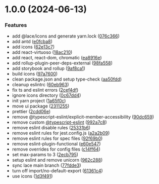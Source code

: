 # 1.0.0 (2024-06-13)


### Features

* add @lace/icons and generate yarn.lock ([076c366](https://github.com/input-output-hk/lace-ui-toolkit/commit/076c36613573587db0245deeb8c4633f027a26c3))
* add antd ([e0fcba8](https://github.com/input-output-hk/lace-ui-toolkit/commit/e0fcba8a72f370e469291107578c9643a2b34b7d))
* add icons ([62e13c7](https://github.com/input-output-hk/lace-ui-toolkit/commit/62e13c7e81afb53735a10d6d0c64a51b6be5f32f))
* add react-virtuoso ([18ac210](https://github.com/input-output-hk/lace-ui-toolkit/commit/18ac21043bada0b78d7c39e3c227775e6f965123))
* add react, react-dom, chromatic ([ea8916e](https://github.com/input-output-hk/lace-ui-toolkit/commit/ea8916ef826b3fa1af0314d445a835d2b9099500))
* add rollup-plugin-peer-deps-external ([98fa558](https://github.com/input-output-hk/lace-ui-toolkit/commit/98fa558108ab7572b90645de39c120126a9d7dca))
* add storybook and rollup ([9af8ca1](https://github.com/input-output-hk/lace-ui-toolkit/commit/9af8ca16eb2eab2ed6f67346e827da3f94f2190a))
* build icons ([97a7600](https://github.com/input-output-hk/lace-ui-toolkit/commit/97a760064e78b07962850835ad282139a1763206))
* clean package.json and setup type-check ([aa50fdd](https://github.com/input-output-hk/lace-ui-toolkit/commit/aa50fdd46f860fb27bfd380d0862891542e0372d))
* cleanup eslintrc ([60eb963](https://github.com/input-output-hk/lace-ui-toolkit/commit/60eb963c511075ef22dadbb92e4f597cb5a766cf))
* fix ts and eslint errors ([2cef4df](https://github.com/input-output-hk/lace-ui-toolkit/commit/2cef4df6e25d687d4b37d5fab5f7b754cfd068af))
* ignore icons directory ([0c67dd4](https://github.com/input-output-hk/lace-ui-toolkit/commit/0c67dd4f9e2822bd05c594c3f5eef5aef85bf1d8))
* init yarn project ([1a65f0c](https://github.com/input-output-hk/lace-ui-toolkit/commit/1a65f0ca28d02d0b05bb7a325ce122fc7642d939))
* move ui package ([2311255](https://github.com/input-output-hk/lace-ui-toolkit/commit/2311255fbf09bc3a495f8f0909526bad4fe03fdf))
* prettier ([2cdd06e](https://github.com/input-output-hk/lace-ui-toolkit/commit/2cdd06e7ad3edffe8cd4e6a253bef138d1f87f9e))
* remove @typescript-eslint/explicit-member-accessibility ([90dc659](https://github.com/input-output-hk/lace-ui-toolkit/commit/90dc659ae98b4f2e82894601da5e403425ddb43c))
* remove custom [@typescript-eslint](https://github.com/typescript-eslint) ([992a7c8](https://github.com/input-output-hk/lace-ui-toolkit/commit/992a7c815827822e63733f34d86e3cc4b849c48a))
* remove eslint disable rules ([25331b6](https://github.com/input-output-hk/lace-ui-toolkit/commit/25331b60124be9566a9e3dc361664cd94d0613df))
* remove eslint rules for jest.config.js ([a2a2b09](https://github.com/input-output-hk/lace-ui-toolkit/commit/a2a2b092b2bae00ec6cbb8ce7bbefe36354c4105))
* remove eslint rules for spec files ([92f69b0](https://github.com/input-output-hk/lace-ui-toolkit/commit/92f69b0bf82b4a8d1aff0ad15cef5dbce01a2b9e))
* remove eslint-plugin-functional ([e60e547](https://github.com/input-output-hk/lace-ui-toolkit/commit/e60e5476a0d8f49d460904b85a8f56883c2ec1b5))
* remove overrides for config files ([c14ff64](https://github.com/input-output-hk/lace-ui-toolkit/commit/c14ff64fd58c3fd5e96b6ea3500e8eb2ffc0c40c))
* set max-params to 3 ([2ecb795](https://github.com/input-output-hk/lace-ui-toolkit/commit/2ecb79594c7782e519ebfe3bdc247358db1904ec))
* setup eslint and remove unicorn ([962c288](https://github.com/input-output-hk/lace-ui-toolkit/commit/962c2880cb2e0b3d5d1186ba29df6e284d314313))
* sync lace main branch ([77fdde3](https://github.com/input-output-hk/lace-ui-toolkit/commit/77fdde3b1a09fe57fb8cf07ebcbde15ff2972097))
* turn off import/no-default-export ([61361c4](https://github.com/input-output-hk/lace-ui-toolkit/commit/61361c4bd090291ed7ef0fee42d274737c2ead17))
* use icons ([1d3f491](https://github.com/input-output-hk/lace-ui-toolkit/commit/1d3f491af20d57bc8bde553cd3493654d39b3014))
